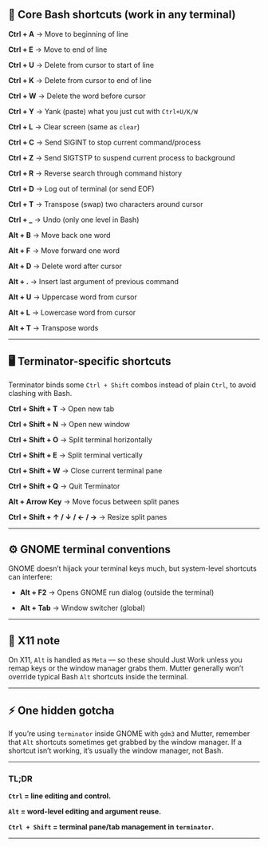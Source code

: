 ## 📜 **Core Bash shortcuts (work in any terminal)**

**Ctrl + A** → Move to beginning of line

**Ctrl + E** → Move to end of line

**Ctrl + U** → Delete from cursor to start of line

**Ctrl + K** → Delete from cursor to end of line

**Ctrl + W** → Delete the word before cursor

**Ctrl + Y** → Yank (paste) what you just cut with `Ctrl+U/K/W`

**Ctrl + L** → Clear screen (same as `clear`)

**Ctrl + C** → Send SIGINT to stop current command/process

**Ctrl + Z** → Send SIGTSTP to suspend current process to background

**Ctrl + R** → Reverse search through command history

**Ctrl + D** → Log out of terminal (or send EOF)

**Ctrl + T** → Transpose (swap) two characters around cursor

**Ctrl + \_** → Undo (only one level in Bash)

**Alt + B** → Move back one word

**Alt + F** → Move forward one word

**Alt + D** → Delete word after cursor

**Alt + .** → Insert last argument of previous command

**Alt + U** → Uppercase word from cursor

**Alt + L** → Lowercase word from cursor

**Alt + T** → Transpose words

---

## 🖥️ **Terminator-specific shortcuts**

Terminator binds some `Ctrl + Shift` combos instead of plain `Ctrl`, to avoid clashing with Bash.

**Ctrl + Shift + T** → Open new tab

**Ctrl + Shift + N** → Open new window

**Ctrl + Shift + O** → Split terminal horizontally

**Ctrl + Shift + E** → Split terminal vertically

**Ctrl + Shift + W** → Close current terminal pane

**Ctrl + Shift + Q** → Quit Terminator

**Alt + Arrow Key** → Move focus between split panes

**Ctrl + Shift + ↑ / ↓ / ← / →** → Resize split panes


---

## ⚙️ **GNOME terminal conventions**

GNOME doesn’t hijack your terminal keys much, but system-level shortcuts can interfere:

* **Alt + F2** → Opens GNOME run dialog (outside the terminal)

* **Alt + Tab** → Window switcher (global)

---

## 🧩 **X11 note**

On X11, `Alt` is handled as `Meta` — so these should Just Work unless you remap keys or the window manager grabs them. Mutter generally won’t override typical Bash `Alt` shortcuts inside the terminal.

---

## ⚡ **One hidden gotcha**

If you’re using `terminator` inside GNOME with `gdm3` and Mutter, remember that `Alt` shortcuts sometimes get grabbed by the window manager. If a shortcut isn’t working, it’s usually the window manager, not Bash.

---

### **TL;DR**

**`Ctrl` = line editing and control.**

**`Alt` = word-level editing and argument reuse.**

**`Ctrl + Shift` = terminal pane/tab management in `terminator`.**

---